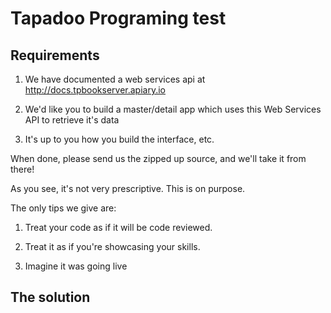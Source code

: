 # Tapadoo Programing test

## Requirements

1. We have documented a web services api at http://docs.tpbookserver.apiary.io

2. We'd like you to build a master/detail app which uses this Web Services API to retrieve it's data

3. It's up to you how you build the interface, etc.

When done, please send us the zipped up source, and we'll take it from there!

As you see, it's not very prescriptive. This is on purpose.

The only tips we give are:

1. Treat your code as if it will be code reviewed.

2. Treat it as if you're showcasing your skills.

3. Imagine it was going live

## The solution
